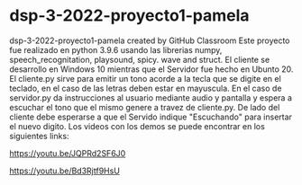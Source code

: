 # dsp-3-2022-proyecto1-pamela
dsp-3-2022-proyecto1-pamela created by GitHub Classroom
Este proyecto fue realizado en python 3.9.6 usando las librerias numpy, speech_recognitation, playsound, spicy. wave and struct.
El cliente se desarrollo en Windows 10 mientras que el Servidor fue hecho en Ubunto 20. 
El cliente.py sirve para emitir un tono acorde a la tecla que se digite en el teclado, en el caso de las letras deben estar en mayuscula. 
En el caso de servidor.py da instrucciones al usuario mediante audio y pantalla y espera a escuchar el tono que el mismo genere a travez de cliente.py. 
De lado del cliente debe esperarse a que el Servido indique "Escuchando" para insertar el nuevo digito. 
Los videos con los demos se puede encontrar en los siguientes links: 

https://youtu.be/JQPRd2SF6J0

https://youtu.be/Bd3Rjtf9HsU

